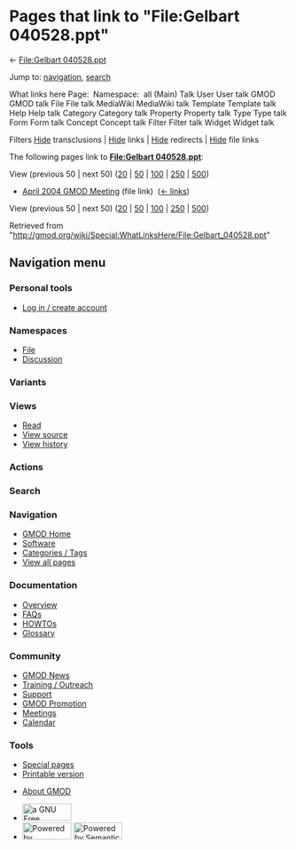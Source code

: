 <div id="mw-page-base" class="noprint">

</div>

<div id="mw-head-base" class="noprint">

</div>

<div id="content" class="mw-body" role="main">

<span id="top"></span>

<div id="mw-js-message" style="display:none;">

</div>



# <span dir="auto">Pages that link to "File:Gelbart 040528.ppt"</span>

<div id="bodyContent">

<div id="contentSub">

← [File:Gelbart
040528.ppt](/wiki/File:Gelbart_040528.ppt "File:Gelbart 040528.ppt")

</div>

<div id="jump-to-nav" class="mw-jump">

Jump to: [navigation](#mw-navigation), [search](#p-search)

</div>

<div id="mw-content-text">

What links here Page:  Namespace:  all (Main) Talk User User talk GMOD
GMOD talk File File talk MediaWiki MediaWiki talk Template Template talk
Help Help talk Category Category talk Property Property talk Type Type
talk Form Form talk Concept Concept talk Filter Filter talk Widget
Widget talk

Filters
[Hide](/mediawiki/index.php?title=Special:WhatLinksHere/File:Gelbart_040528.ppt&hidetrans=1 "Special:WhatLinksHere/File:Gelbart 040528.ppt")
transclusions \|
[Hide](/mediawiki/index.php?title=Special:WhatLinksHere/File:Gelbart_040528.ppt&hidelinks=1 "Special:WhatLinksHere/File:Gelbart 040528.ppt")
links \|
[Hide](/mediawiki/index.php?title=Special:WhatLinksHere/File:Gelbart_040528.ppt&hideredirs=1 "Special:WhatLinksHere/File:Gelbart 040528.ppt")
redirects \|
[Hide](/mediawiki/index.php?title=Special:WhatLinksHere/File:Gelbart_040528.ppt&hideimages=1 "Special:WhatLinksHere/File:Gelbart 040528.ppt")
file links

The following pages link to **[File:Gelbart
040528.ppt](/wiki/File:Gelbart_040528.ppt "File:Gelbart 040528.ppt")**:

View (previous 50 \| next 50)
([20](/mediawiki/index.php?title=Special:WhatLinksHere/File:Gelbart_040528.ppt&limit=20 "Special:WhatLinksHere/File:Gelbart 040528.ppt")
\|
[50](/mediawiki/index.php?title=Special:WhatLinksHere/File:Gelbart_040528.ppt&limit=50 "Special:WhatLinksHere/File:Gelbart 040528.ppt")
\|
[100](/mediawiki/index.php?title=Special:WhatLinksHere/File:Gelbart_040528.ppt&limit=100 "Special:WhatLinksHere/File:Gelbart 040528.ppt")
\|
[250](/mediawiki/index.php?title=Special:WhatLinksHere/File:Gelbart_040528.ppt&limit=250 "Special:WhatLinksHere/File:Gelbart 040528.ppt")
\|
[500](/mediawiki/index.php?title=Special:WhatLinksHere/File:Gelbart_040528.ppt&limit=500 "Special:WhatLinksHere/File:Gelbart 040528.ppt"))

- [April 2004 GMOD
  Meeting](/wiki/April_2004_GMOD_Meeting "April 2004 GMOD Meeting")
  (file link) ‎ <span class="mw-whatlinkshere-tools">([←
  links](/mediawiki/index.php?title=Special:WhatLinksHere&target=April+2004+GMOD+Meeting "Special:WhatLinksHere"))</span>

View (previous 50 \| next 50)
([20](/mediawiki/index.php?title=Special:WhatLinksHere/File:Gelbart_040528.ppt&limit=20 "Special:WhatLinksHere/File:Gelbart 040528.ppt")
\|
[50](/mediawiki/index.php?title=Special:WhatLinksHere/File:Gelbart_040528.ppt&limit=50 "Special:WhatLinksHere/File:Gelbart 040528.ppt")
\|
[100](/mediawiki/index.php?title=Special:WhatLinksHere/File:Gelbart_040528.ppt&limit=100 "Special:WhatLinksHere/File:Gelbart 040528.ppt")
\|
[250](/mediawiki/index.php?title=Special:WhatLinksHere/File:Gelbart_040528.ppt&limit=250 "Special:WhatLinksHere/File:Gelbart 040528.ppt")
\|
[500](/mediawiki/index.php?title=Special:WhatLinksHere/File:Gelbart_040528.ppt&limit=500 "Special:WhatLinksHere/File:Gelbart 040528.ppt"))

</div>

<div class="printfooter">

Retrieved from
"<http://gmod.org/wiki/Special:WhatLinksHere/File:Gelbart_040528.ppt>"

</div>

<div id="catlinks" class="catlinks catlinks-allhidden">

</div>

<div class="visualClear">

</div>

</div>

</div>

<div id="mw-navigation">

## Navigation menu

<div id="mw-head">

<div id="p-personal" role="navigation"
aria-labelledby="p-personal-label">

### Personal tools

- <span id="pt-login"><a
  href="/mediawiki/index.php?title=Special:UserLogin&amp;returnto=Special%3AWhatLinksHere%2FFile%3AGelbart+040528.ppt"
  accesskey="o"
  title="You are encouraged to log in; however, it is not mandatory [o]">Log
  in / create account</a></span>

</div>

<div id="left-navigation">

<div id="p-namespaces" class="vectorTabs" role="navigation"
aria-labelledby="p-namespaces-label">

### Namespaces

- <span id="ca-nstab-image"><a href="/wiki/File:Gelbart_040528.ppt" accesskey="c"
  title="View the file page [c]">File</a></span>
- <span id="ca-talk"><a
  href="/mediawiki/index.php?title=File_talk:Gelbart_040528.ppt&amp;action=edit&amp;redlink=1"
  accesskey="t"
  title="Discussion about the content page [t]">Discussion</a></span>

</div>

<div id="p-variants" class="vectorMenu emptyPortlet" role="navigation"
aria-labelledby="p-variants-label">

### 

### Variants[](#)

<div class="menu">

</div>

</div>

</div>

<div id="right-navigation">

<div id="p-views" class="vectorTabs" role="navigation"
aria-labelledby="p-views-label">

### Views

- <span id="ca-view">[Read](/wiki/File:Gelbart_040528.ppt)</span>
- <span id="ca-viewsource"><a
  href="/mediawiki/index.php?title=File:Gelbart_040528.ppt&amp;action=edit"
  accesskey="e" title="This page is protected.
  You can view its source [e]">View source</a></span>
- <span id="ca-history"><a
  href="/mediawiki/index.php?title=File:Gelbart_040528.ppt&amp;action=history"
  accesskey="h" title="Past revisions of this page [h]">View history</a></span>

</div>

<div id="p-cactions" class="vectorMenu emptyPortlet" role="navigation"
aria-labelledby="p-cactions-label">

### Actions[](#)

<div class="menu">

</div>

</div>

<div id="p-search" role="search">

### Search

<div id="simpleSearch">

</div>

</div>

</div>

</div>

<div id="mw-panel">

<div id="p-logo" role="banner">

<a href="/wiki/Main_Page"
style="background-image: url(http://gmod.org/images/GMOD-cogs.png);"
title="Visit the main page"></a>

</div>

<div id="p-Navigation" class="portal" role="navigation"
aria-labelledby="p-Navigation-label">

### Navigation

<div class="body">

- <span id="n-GMOD-Home">[GMOD Home](/wiki/Main_Page)</span>
- <span id="n-Software">[Software](/wiki/GMOD_Components)</span>
- <span id="n-Categories-.2F-Tags">[Categories /
  Tags](/wiki/Categories)</span>
- <span id="n-View-all-pages">[View all
  pages](/wiki/Special:AllPages)</span>

</div>

</div>

<div id="p-Documentation" class="portal" role="navigation"
aria-labelledby="p-Documentation-label">

### Documentation

<div class="body">

- <span id="n-Overview">[Overview](/wiki/Overview)</span>
- <span id="n-FAQs">[FAQs](/wiki/Category:FAQ)</span>
- <span id="n-HOWTOs">[HOWTOs](/wiki/Category:HOWTO)</span>
- <span id="n-Glossary">[Glossary](/wiki/Glossary)</span>

</div>

</div>

<div id="p-Community" class="portal" role="navigation"
aria-labelledby="p-Community-label">

### Community

<div class="body">

- <span id="n-GMOD-News">[GMOD News](/wiki/GMOD_News)</span>
- <span id="n-Training-.2F-Outreach">[Training /
  Outreach](/wiki/Training_and_Outreach)</span>
- <span id="n-Support">[Support](/wiki/Support)</span>
- <span id="n-GMOD-Promotion">[GMOD
  Promotion](/wiki/GMOD_Promotion)</span>
- <span id="n-Meetings">[Meetings](/wiki/Meetings)</span>
- <span id="n-Calendar">[Calendar](/wiki/Calendar)</span>

</div>

</div>

<div id="p-tb" class="portal" role="navigation"
aria-labelledby="p-tb-label">

### Tools

<div class="body">

- <span id="t-specialpages"><a href="/wiki/Special:SpecialPages" accesskey="q"
  title="A list of all special pages [q]">Special pages</a></span>
- <span id="t-print"><a
  href="/mediawiki/index.php?title=Special:WhatLinksHere/File:Gelbart_040528.ppt&amp;printable=yes"
  rel="alternate" accesskey="p"
  title="Printable version of this page [p]">Printable version</a></span>

</div>

</div>

</div>

</div>

<div id="footer" role="contentinfo">

- <span id="footer-places-about">[About
  GMOD](/wiki/GMOD:About "GMOD:About")</span>

<!-- -->

- <span id="footer-copyrightico">[<img src="http://www.gnu.org/graphics/gfdl-logo-small.png" width="88"
  height="31" alt="a GNU Free Documentation License" />](http://www.gnu.org/licenses/fdl-1.3.html)</span>
- <span id="footer-poweredbyico">[<img src="/mediawiki/skins/common/images/poweredby_mediawiki_88x31.png"
  width="88" height="31" alt="Powered by MediaWiki" />](//www.mediawiki.org/)
  [<img
  src="/mediawiki/extensions/SemanticMediaWiki/includes/../resources/images/smw_button.png"
  width="88" height="31" alt="Powered by Semantic MediaWiki" />](https://www.semantic-mediawiki.org/wiki/Semantic_MediaWiki)</span>

<div style="clear:both">

</div>

</div>
